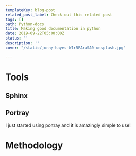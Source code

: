 ```yaml
---
templateKey: blog-post
related_post_label: Check out this related post
tags: []
path: Python-docs
title: Making good documentation in python
date: 2019-09-22T05:00:00Z
status: ''
description: ''
cover: "/static/jonny-hayes-W1r5FAraSA0-unsplash.jpg"

---
```

# Tools

## Sphinx

## Portray

I just started using portray and it is amazingly simple to use!

# Methodology
